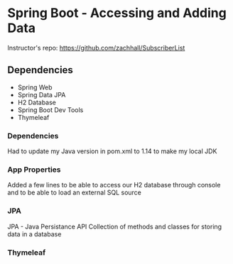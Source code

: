 # Spring Boot - Accessing and Adding Data

Instructor's repo: https://github.com/zachhall/SubscriberList

## Dependencies
* Spring Web
* Spring Data JPA
* H2 Database
* Spring Boot Dev Tools
* Thymeleaf

### Dependencies
Had to update my Java version in pom.xml to 1.14 to make my local JDK

### App Properties
Added a few lines to be able to access our H2 database through console and to be able to load an external SQL source

### JPA
JPA - Java Persistance API
Collection of methods and classes for storing data in a database

### Thymeleaf